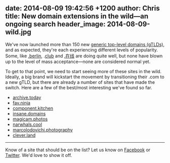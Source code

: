 date: 2014-08-09 19:42:56 +1200
author: Chris
title: New domain extensions in the wild—an ongoing search
header_image: 2014-08-09-wild.jpg
----

<!-- excerpt -->

We've now launched more than 150 new [generic top-level domains (gTLDs)](https://iwantmyname.com/domains/new-gtld-domain-extensions), and as expected, they're each experiencing different levels of popularity. Some, like [.berlin](https://iwantmyname.com/domains/dot-berlin), .[club](https://iwantmyname.com/domains/dot-club) and [.在线](https://iwantmyname.com/domains/dot-%E5%9C%A8%E7%BA%BF) are doing quite well, but none have blown up to the level of mass acceptance—none are considered normal yet. 

To get to that point, we need to start seeing more of these sites in the wild. Ideally, a big brand will kickstart the movement by transitioning their .com to a new gTLD, but there are already a number of sites that have made the switch. Here are a few of the best/most interesting we've found so far.

<!-- /excerpt -->

+ [archive.today](http://archive.today/)
+ [fav.ninja](http://fav.ninja/)
+ [component.kitchen](http://component.kitchen/)
+ [insane.domains](http://insane.domains/)
+ [magicam.photos](http://magicam.photos/)
+ [narwhals.cool](http://www.narwhals.cool/)
+ [marcolodovichi.photography](http://marcolodovichi.photography/)
+ [clever.land](http://clever.land/)

***

Know of a site that should be on the list? Let us know on [Facebook](https://www.facebook.com/iwantmyname) or [Twitter](https://twitter.com/iwantmyname). We'd love to show it off.

